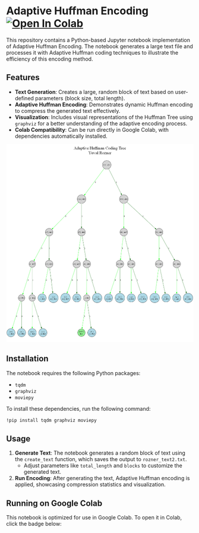 # Adaptive Huffman Encoding [![Open In Colab](https://colab.research.google.com/assets/colab-badge.svg)](https://colab.research.google.com/github/YuvalRozner/Adaptive_Huffman/blob/main/Adaptive_Huffman.ipynb)

This repository contains a Python-based Jupyter notebook implementation of Adaptive Huffman Encoding. The notebook generates a large text file and processes it with Adaptive Huffman coding techniques to illustrate the efficiency of this encoding method.

## Features

- **Text Generation**: Creates a large, random block of text based on user-defined parameters (block size, total length).
- **Adaptive Huffman Encoding**: Demonstrates dynamic Huffman encoding to compress the generated text effectively.
- **Visualization**: Includes visual representations of the Huffman Tree using `graphviz` for a better understanding of the adaptive encoding process.
- **Colab Compatibility**: Can be run directly in Google Colab, with dependencies automatically installed.

![Tree Picture](/TreePic.png)

## Installation

The notebook requires the following Python packages:

- `tqdm`
- `graphviz`
- `moviepy`

To install these dependencies, run the following command:

```bash
!pip install tqdm graphviz moviepy
```

## Usage

1. **Generate Text**: The notebook generates a random block of text using the `create_text` function, which saves the output to `rozner_text2.txt`.
   - Adjust parameters like `total_length` and `blocks` to customize the generated text.
2. **Run Encoding**: After generating the text, Adaptive Huffman encoding is applied, showcasing compression statistics and visualization.

## Running on Google Colab

This notebook is optimized for use in Google Colab. To open it in Colab, click the badge below:
